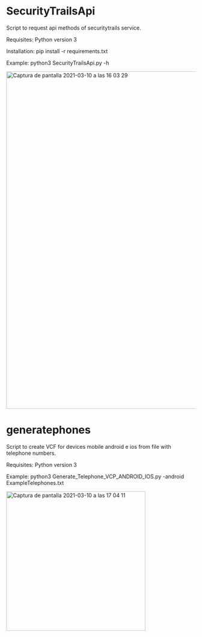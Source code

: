 # SecurityTrailsApi

Script to request api methods of securitytrails service.

Requisites: Python version 3

Installation: pip install -r requirements.txt

Example: python3 SecurityTrailsApi.py -h

<img width="895" alt="Captura de pantalla 2021-03-10 a las 16 03 29" src="https://user-images.githubusercontent.com/80391199/110649860-4bc47b00-81ba-11eb-948a-ab9247b9cfd7.png">


# generatephones

Script to create VCF for devices mobile android e ios from file with telephone numbers.

Requisites: Python version 3

Example: python3 Generate_Telephone_VCP_ANDROID_IOS.py -android ExampleTelephones.txt 

<img width="370" alt="Captura de pantalla 2021-03-10 a las 17 04 11" src="https://user-images.githubusercontent.com/80391199/110659213-a95cc580-81c2-11eb-9d2b-270610c4e60a.png">
